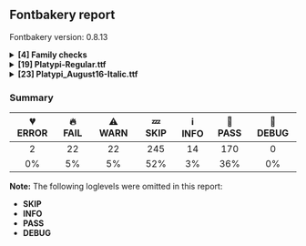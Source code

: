 ## Fontbakery report

Fontbakery version: 0.8.13

<details><summary><b>[4] Family checks</b></summary><div><details><summary>🔥 <b>FAIL:</b> Ensure Italic styles have Roman counterparts. (<a href="https://font-bakery.readthedocs.io/en/stable/fontbakery/profiles/googlefonts.html#com.google.fonts/check/family/italics_have_roman_counterparts">com.google.fonts/check/family/italics_have_roman_counterparts</a>)</summary><div>


* 🔥 **FAIL** Italics missing a Roman counterpart: fonts/ttf/Platypi_August16-Italic.ttf [code: missing-roman]
</div></details><details><summary>🔥 <b>FAIL:</b> Each font in a family must have the same set of vertical metrics values. (<a href="https://font-bakery.readthedocs.io/en/stable/fontbakery/profiles/universal.html#com.google.fonts/check/family/vertical_metrics">com.google.fonts/check/family/vertical_metrics</a>)</summary><div>


* 🔥 **FAIL** sTypoAscender is not the same across the family:
Platypi: 765
Platypi_August16 Italic: 735 [code: sTypoAscender-mismatch]
* 🔥 **FAIL** sTypoDescender is not the same across the family:
Platypi: -235
Platypi_August16 Italic: -265 [code: sTypoDescender-mismatch]
* 🔥 **FAIL** usWinAscent is not the same across the family:
Platypi: 965
Platypi_August16 Italic: 935 [code: usWinAscent-mismatch]
* 🔥 **FAIL** usWinDescent is not the same across the family:
Platypi: 235
Platypi_August16 Italic: 265 [code: usWinDescent-mismatch]
* 🔥 **FAIL** ascent is not the same across the family:
Platypi: 965
Platypi_August16 Italic: 935 [code: ascent-mismatch]
* 🔥 **FAIL** descent is not the same across the family:
Platypi: -235
Platypi_August16 Italic: -265 [code: descent-mismatch]
</div></details><details><summary>🔥 <b>FAIL:</b> Verify that family names in the name table are consistent across all fonts in the family. Checks Typographic Family name (nameID 16) if present,  otherwise uses Font Family name (nameID 1) (<a href="https://font-bakery.readthedocs.io/en/stable/fontbakery/profiles/name.html#com.adobe.fonts/check/family/consistent_family_name">com.adobe.fonts/check/family/consistent_family_name</a>)</summary><div>


* 🔥 **FAIL** 2 different Font Family names were found:

* 'Platypi' was found in:
  - Platypi-Regular.ttf (nameID 1)

* 'Platypi_August16' was found in:
  - Platypi_August16-Italic.ttf (nameID 1) [code: inconsistent-family-name]
</div></details><details><summary>⚠ <b>WARN:</b> Make sure all font files have the same version value. (<a href="https://font-bakery.readthedocs.io/en/stable/fontbakery/profiles/head.html#com.google.fonts/check/family/equal_font_versions">com.google.fonts/check/family/equal_font_versions</a>)</summary><div>


* ⚠ **WARN** Version info differs among font files of the same font project.
These were the version values found:
* fonts/ttf/Platypi-Regular.ttf: 0.0019989013671875
* fonts/ttf/Platypi_August16-Italic.ttf: 1.0
 [code: mismatch]
</div></details><br></div></details><details><summary><b>[19] Platypi-Regular.ttf</b></summary><div><details><summary>💔 <b>ERROR:</b> Familyname must be unique according to namecheck.fontdata.com (<a href="https://font-bakery.readthedocs.io/en/stable/fontbakery/profiles/googlefonts.html#com.google.fonts/check/fontdata_namecheck">com.google.fonts/check/fontdata_namecheck</a>)</summary><div>


* 💔 **ERROR** Failed to access: http://namecheck.fontdata.com.
		This check relies on the external service http://namecheck.fontdata.com via the internet. While the service cannot be reached or does not respond this check is broken.

		You can exclude this check with the command line option:
		-x com.google.fonts/check/fontdata_namecheck

		Or you can wait until the service is available again.
		If the problem persists please report this issue at: https://github.com/googlefonts/fontbakery/issues

		Original error message:
		<class 'requests.exceptions.ConnectionError'> [code: namecheck-service]
</div></details><details><summary>🔥 <b>FAIL:</b> Check Google Fonts glyph coverage. (<a href="https://font-bakery.readthedocs.io/en/stable/fontbakery/profiles/googlefonts.html#com.google.fonts/check/glyph_coverage">com.google.fonts/check/glyph_coverage</a>)</summary><div>


* 🔥 **FAIL** Missing required codepoints:

	- 0x00A0 (NO-BREAK SPACE)


	- 0x003A (COLON)


	- 0x2026 (HORIZONTAL ELLIPSIS)


	- 0x0021 (EXCLAMATION MARK)


	- 0x002A (ASTERISK)


	- 0x0023 (NUMBER SIGN)


	- 0x002F (SOLIDUS)


	- 0x005C (REVERSE SOLIDUS)


	- 0x0028 (LEFT PARENTHESIS)


	- 0x0029 (RIGHT PARENTHESIS)


	- 0x007B (LEFT CURLY BRACKET)


	- 0x007D (RIGHT CURLY BRACKET)


	- 0x005B (LEFT SQUARE BRACKET)


	- 0x005D (RIGHT SQUARE BRACKET)


	- 0x201C (LEFT DOUBLE QUOTATION MARK)


	- 0x201D (RIGHT DOUBLE QUOTATION MARK)


	- 0x2018 (LEFT SINGLE QUOTATION MARK)


	- 0x2019 (RIGHT SINGLE QUOTATION MARK)


	- 0x00AB (LEFT-POINTING DOUBLE ANGLE QUOTATION MARK)


	- 0x00BB (RIGHT-POINTING DOUBLE ANGLE QUOTATION MARK)


	- 0x0022 (QUOTATION MARK)


	- 0x0027 (APOSTROPHE)


	- 0x007C (VERTICAL LINE)


	- 0x002B (PLUS SIGN)


	- 0x00D7 (MULTIPLICATION SIGN)


	- 0x00F7 (DIVISION SIGN)


	- 0x003D (EQUALS SIGN)


	- 0x003E (GREATER-THAN SIGN)


	- 0x003C (LESS-THAN SIGN)


	- 0x0025 (PERCENT SIGN)


	- 0x0308 (COMBINING DIAERESIS)


	- 0x0300 (COMBINING GRAVE ACCENT)


	- 0x0301 (COMBINING ACUTE ACCENT)


	- 0x030B (COMBINING DOUBLE ACUTE ACCENT)


	- 0x0304 (COMBINING MACRON)


	- 0x02D9 (DOT ABOVE)


	- 0x00B0 (DEGREE SIGN)


	- 0x00C1 (LATIN CAPITAL LETTER A WITH ACUTE)


	- 0x0102 (LATIN CAPITAL LETTER A WITH BREVE)


	- 0x00C2 (LATIN CAPITAL LETTER A WITH CIRCUMFLEX)


	- 0x00C4 (LATIN CAPITAL LETTER A WITH DIAERESIS)


	- 0x00C0 (LATIN CAPITAL LETTER A WITH GRAVE)


	- 0x0100 (LATIN CAPITAL LETTER A WITH MACRON)


	- 0x0104 (LATIN CAPITAL LETTER A WITH OGONEK)


	- 0x00C5 (LATIN CAPITAL LETTER A WITH RING ABOVE)


	- 0x00C3 (LATIN CAPITAL LETTER A WITH TILDE)


	- 0x00C6 (LATIN CAPITAL LETTER AE)


	- 0x0106 (LATIN CAPITAL LETTER C WITH ACUTE)


	- 0x010C (LATIN CAPITAL LETTER C WITH CARON)


	- 0x00C7 (LATIN CAPITAL LETTER C WITH CEDILLA)


	- 0x010A (LATIN CAPITAL LETTER C WITH DOT ABOVE)


	- 0x00D0 (LATIN CAPITAL LETTER ETH)


	- 0x010E (LATIN CAPITAL LETTER D WITH CARON)


	- 0x0110 (LATIN CAPITAL LETTER D WITH STROKE)


	- 0x00C9 (LATIN CAPITAL LETTER E WITH ACUTE)


	- 0x011A (LATIN CAPITAL LETTER E WITH CARON)


	- 0x00CA (LATIN CAPITAL LETTER E WITH CIRCUMFLEX)


	- 0x00CB (LATIN CAPITAL LETTER E WITH DIAERESIS)


	- 0x0116 (LATIN CAPITAL LETTER E WITH DOT ABOVE)


	- 0x00C8 (LATIN CAPITAL LETTER E WITH GRAVE)


	- 0x0112 (LATIN CAPITAL LETTER E WITH MACRON)


	- 0x0118 (LATIN CAPITAL LETTER E WITH OGONEK)


	- 0x011E (LATIN CAPITAL LETTER G WITH BREVE)


	- 0x0122 (LATIN CAPITAL LETTER G WITH CEDILLA)


	- 0x0120 (LATIN CAPITAL LETTER G WITH DOT ABOVE)


	- 0x0126 (LATIN CAPITAL LETTER H WITH STROKE)


	- 0x0132 (LATIN CAPITAL LIGATURE IJ)


	- 0x00CD (LATIN CAPITAL LETTER I WITH ACUTE)


	- 0x00CE (LATIN CAPITAL LETTER I WITH CIRCUMFLEX)


	- 0x00CF (LATIN CAPITAL LETTER I WITH DIAERESIS)


	- 0x0130 (LATIN CAPITAL LETTER I WITH DOT ABOVE)


	- 0x00CC (LATIN CAPITAL LETTER I WITH GRAVE)


	- 0x012A (LATIN CAPITAL LETTER I WITH MACRON)


	- 0x012E (LATIN CAPITAL LETTER I WITH OGONEK)


	- 0x0136 (LATIN CAPITAL LETTER K WITH CEDILLA)


	- 0x0139 (LATIN CAPITAL LETTER L WITH ACUTE)


	- 0x013D (LATIN CAPITAL LETTER L WITH CARON)


	- 0x013B (LATIN CAPITAL LETTER L WITH CEDILLA)


	- 0x0141 (LATIN CAPITAL LETTER L WITH STROKE)


	- 0x0143 (LATIN CAPITAL LETTER N WITH ACUTE)


	- 0x0147 (LATIN CAPITAL LETTER N WITH CARON)


	- 0x0145 (LATIN CAPITAL LETTER N WITH CEDILLA)


	- 0x00D1 (LATIN CAPITAL LETTER N WITH TILDE)


	- 0x014A (LATIN CAPITAL LETTER ENG)


	- 0x00D3 (LATIN CAPITAL LETTER O WITH ACUTE)


	- 0x00D4 (LATIN CAPITAL LETTER O WITH CIRCUMFLEX)


	- 0x00D6 (LATIN CAPITAL LETTER O WITH DIAERESIS)


	- 0x00D2 (LATIN CAPITAL LETTER O WITH GRAVE)


	- 0x0150 (LATIN CAPITAL LETTER O WITH DOUBLE ACUTE)


	- 0x014C (LATIN CAPITAL LETTER O WITH MACRON)


	- 0x00D8 (LATIN CAPITAL LETTER O WITH STROKE)


	- 0x00D5 (LATIN CAPITAL LETTER O WITH TILDE)


	- 0x0152 (LATIN CAPITAL LIGATURE OE)


	- 0x00DE (LATIN CAPITAL LETTER THORN)


	- 0x0154 (LATIN CAPITAL LETTER R WITH ACUTE)


	- 0x0158 (LATIN CAPITAL LETTER R WITH CARON)


	- 0x0156 (LATIN CAPITAL LETTER R WITH CEDILLA)


	- 0x015A (LATIN CAPITAL LETTER S WITH ACUTE)


	- 0x0160 (LATIN CAPITAL LETTER S WITH CARON)


	- 0x015E (LATIN CAPITAL LETTER S WITH CEDILLA)


	- 0x0218 (LATIN CAPITAL LETTER S WITH COMMA BELOW)


	- 0x1E9E (LATIN CAPITAL LETTER SHARP S)


	- 0x0164 (LATIN CAPITAL LETTER T WITH CARON)


	- 0x021A (LATIN CAPITAL LETTER T WITH COMMA BELOW)


	- 0x00DA (LATIN CAPITAL LETTER U WITH ACUTE)


	- 0x016C (LATIN CAPITAL LETTER U WITH BREVE)


	- 0x00DB (LATIN CAPITAL LETTER U WITH CIRCUMFLEX)


	- 0x00DC (LATIN CAPITAL LETTER U WITH DIAERESIS)


	- 0x00D9 (LATIN CAPITAL LETTER U WITH GRAVE)


	- 0x0170 (LATIN CAPITAL LETTER U WITH DOUBLE ACUTE)


	- 0x016A (LATIN CAPITAL LETTER U WITH MACRON)


	- 0x0172 (LATIN CAPITAL LETTER U WITH OGONEK)


	- 0x016E (LATIN CAPITAL LETTER U WITH RING ABOVE)


	- 0x1E82 (LATIN CAPITAL LETTER W WITH ACUTE)


	- 0x0174 (LATIN CAPITAL LETTER W WITH CIRCUMFLEX)


	- 0x1E84 (LATIN CAPITAL LETTER W WITH DIAERESIS)


	- 0x1E80 (LATIN CAPITAL LETTER W WITH GRAVE)


	- 0x00DD (LATIN CAPITAL LETTER Y WITH ACUTE)


	- 0x0176 (LATIN CAPITAL LETTER Y WITH CIRCUMFLEX)


	- 0x0178 (LATIN CAPITAL LETTER Y WITH DIAERESIS)


	- 0x1EF2 (LATIN CAPITAL LETTER Y WITH GRAVE)


	- 0x0179 (LATIN CAPITAL LETTER Z WITH ACUTE)


	- 0x017D (LATIN CAPITAL LETTER Z WITH CARON)


	- 0x017B (LATIN CAPITAL LETTER Z WITH DOT ABOVE)


	- 0x00E1 (LATIN SMALL LETTER A WITH ACUTE)


	- 0x0103 (LATIN SMALL LETTER A WITH BREVE)


	- 0x00E2 (LATIN SMALL LETTER A WITH CIRCUMFLEX)


	- 0x00E4 (LATIN SMALL LETTER A WITH DIAERESIS)


	- 0x00E0 (LATIN SMALL LETTER A WITH GRAVE)


	- 0x0101 (LATIN SMALL LETTER A WITH MACRON)


	- 0x0105 (LATIN SMALL LETTER A WITH OGONEK)


	- 0x00E5 (LATIN SMALL LETTER A WITH RING ABOVE)


	- 0x00E3 (LATIN SMALL LETTER A WITH TILDE)


	- 0x00E6 (LATIN SMALL LETTER AE)


	- 0x0107 (LATIN SMALL LETTER C WITH ACUTE)


	- 0x010D (LATIN SMALL LETTER C WITH CARON)


	- 0x00E7 (LATIN SMALL LETTER C WITH CEDILLA)


	- 0x010B (LATIN SMALL LETTER C WITH DOT ABOVE)


	- 0x00F0 (LATIN SMALL LETTER ETH)


	- 0x010F (LATIN SMALL LETTER D WITH CARON)


	- 0x0111 (LATIN SMALL LETTER D WITH STROKE)


	- 0x00E9 (LATIN SMALL LETTER E WITH ACUTE)


	- 0x011B (LATIN SMALL LETTER E WITH CARON)


	- 0x00EA (LATIN SMALL LETTER E WITH CIRCUMFLEX)


	- 0x00EB (LATIN SMALL LETTER E WITH DIAERESIS)


	- 0x0117 (LATIN SMALL LETTER E WITH DOT ABOVE)


	- 0x00E8 (LATIN SMALL LETTER E WITH GRAVE)


	- 0x0113 (LATIN SMALL LETTER E WITH MACRON)


	- 0x0119 (LATIN SMALL LETTER E WITH OGONEK)


	- 0x011F (LATIN SMALL LETTER G WITH BREVE)


	- 0x0123 (LATIN SMALL LETTER G WITH CEDILLA)


	- 0x0121 (LATIN SMALL LETTER G WITH DOT ABOVE)


	- 0x0127 (LATIN SMALL LETTER H WITH STROKE)


	- 0x00ED (LATIN SMALL LETTER I WITH ACUTE)


	- 0x00EE (LATIN SMALL LETTER I WITH CIRCUMFLEX)


	- 0x00EF (LATIN SMALL LETTER I WITH DIAERESIS)


	- 0x00EC (LATIN SMALL LETTER I WITH GRAVE)


	- 0x0133 (LATIN SMALL LIGATURE IJ)


	- 0x012B (LATIN SMALL LETTER I WITH MACRON)


	- 0x012F (LATIN SMALL LETTER I WITH OGONEK)


	- 0x0237 (LATIN SMALL LETTER DOTLESS J)


	- 0x0137 (LATIN SMALL LETTER K WITH CEDILLA)


	- 0x013A (LATIN SMALL LETTER L WITH ACUTE)


	- 0x013E (LATIN SMALL LETTER L WITH CARON)


	- 0x013C (LATIN SMALL LETTER L WITH CEDILLA)


	- 0x0142 (LATIN SMALL LETTER L WITH STROKE)


	- 0x0144 (LATIN SMALL LETTER N WITH ACUTE)


	- 0x0148 (LATIN SMALL LETTER N WITH CARON)


	- 0x0146 (LATIN SMALL LETTER N WITH CEDILLA)


	- 0x00F1 (LATIN SMALL LETTER N WITH TILDE)


	- 0x014B (LATIN SMALL LETTER ENG)


	- 0x00F3 (LATIN SMALL LETTER O WITH ACUTE)


	- 0x00F4 (LATIN SMALL LETTER O WITH CIRCUMFLEX)


	- 0x00F6 (LATIN SMALL LETTER O WITH DIAERESIS)


	- 0x00F2 (LATIN SMALL LETTER O WITH GRAVE)


	- 0x0151 (LATIN SMALL LETTER O WITH DOUBLE ACUTE)


	- 0x014D (LATIN SMALL LETTER O WITH MACRON)


	- 0x00F8 (LATIN SMALL LETTER O WITH STROKE)


	- 0x00F5 (LATIN SMALL LETTER O WITH TILDE)


	- 0x0153 (LATIN SMALL LIGATURE OE)


	- 0x00FE (LATIN SMALL LETTER THORN)


	- 0x0155 (LATIN SMALL LETTER R WITH ACUTE)


	- 0x0159 (LATIN SMALL LETTER R WITH CARON)


	- 0x0157 (LATIN SMALL LETTER R WITH CEDILLA)


	- 0x015B (LATIN SMALL LETTER S WITH ACUTE)


	- 0x0161 (LATIN SMALL LETTER S WITH CARON)


	- 0x015F (LATIN SMALL LETTER S WITH CEDILLA)


	- 0x0219 (LATIN SMALL LETTER S WITH COMMA BELOW)


	- 0x00DF (LATIN SMALL LETTER SHARP S)


	- 0x0165 (LATIN SMALL LETTER T WITH CARON)


	- 0x021B (LATIN SMALL LETTER T WITH COMMA BELOW)


	- 0x00FA (LATIN SMALL LETTER U WITH ACUTE)


	- 0x016D (LATIN SMALL LETTER U WITH BREVE)


	- 0x00FB (LATIN SMALL LETTER U WITH CIRCUMFLEX)


	- 0x00FC (LATIN SMALL LETTER U WITH DIAERESIS)


	- 0x00F9 (LATIN SMALL LETTER U WITH GRAVE)


	- 0x0171 (LATIN SMALL LETTER U WITH DOUBLE ACUTE)


	- 0x016B (LATIN SMALL LETTER U WITH MACRON)


	- 0x0173 (LATIN SMALL LETTER U WITH OGONEK)


	- 0x016F (LATIN SMALL LETTER U WITH RING ABOVE)


	- 0x1E83 (LATIN SMALL LETTER W WITH ACUTE)


	- 0x0175 (LATIN SMALL LETTER W WITH CIRCUMFLEX)


	- 0x1E85 (LATIN SMALL LETTER W WITH DIAERESIS)


	- 0x1E81 (LATIN SMALL LETTER W WITH GRAVE)


	- 0x00FD (LATIN SMALL LETTER Y WITH ACUTE)


	- 0x0177 (LATIN SMALL LETTER Y WITH CIRCUMFLEX)


	- 0x00FF (LATIN SMALL LETTER Y WITH DIAERESIS)


	- 0x1EF3 (LATIN SMALL LETTER Y WITH GRAVE)


	- 0x017A (LATIN SMALL LETTER Z WITH ACUTE)


	- 0x017E (LATIN SMALL LETTER Z WITH CARON)


	- 0x017C (LATIN SMALL LETTER Z WITH DOT ABOVE)


	- 0x00AA (FEMININE ORDINAL INDICATOR)


	- 0x00BA (MASCULINE ORDINAL INDICATOR)


	- 0x003B (SEMICOLON)


	- 0x00A1 (INVERTED EXCLAMATION MARK)


	- 0x003F (QUESTION MARK)


	- 0x00BF (INVERTED QUESTION MARK)


	- 0x00B7 (MIDDLE DOT)


	- 0x2022 (BULLET)


	- 0x2013 (EN DASH)


	- 0x2014 (EM DASH)


	- 0x005F (LOW LINE)


	- 0x201A (SINGLE LOW-9 QUOTATION MARK)


	- 0x201E (DOUBLE LOW-9 QUOTATION MARK)


	- 0x2039 (SINGLE LEFT-POINTING ANGLE QUOTATION MARK)


	- 0x203A (SINGLE RIGHT-POINTING ANGLE QUOTATION MARK)


	- 0x0040 (COMMERCIAL AT)


	- 0x0026 (AMPERSAND)


	- 0x00B6 (PILCROW SIGN)


	- 0x00A7 (SECTION SIGN)


	- 0x00A9 (COPYRIGHT SIGN)


	- 0x00AE (REGISTERED SIGN)


	- 0x2122 (TRADE MARK SIGN)


	- 0x00A2 (CENT SIGN)


	- 0x0024 (DOLLAR SIGN)


	- 0x20AC (EURO SIGN)


	- 0x00A3 (POUND SIGN)


	- 0x00A5 (YEN SIGN)


	- 0x2212 (MINUS SIGN)


	- 0x007E (TILDE)


	- 0x005E (CIRCUMFLEX ACCENT)


	- 0x0302 (COMBINING CIRCUMFLEX ACCENT)


	- 0x030C (COMBINING CARON)


	- 0x0306 (COMBINING BREVE)


	- 0x030A (COMBINING RING ABOVE)


	- 0x0303 (COMBINING TILDE)


	- 0x0312 (COMBINING TURNED COMMA ABOVE)


	- 0x0326 (COMBINING COMMA BELOW)


	- 0x0327 (COMBINING CEDILLA)


	- 0x0328 (COMBINING OGONEK)


	- 0x00A8 (DIAERESIS)


	- 0x0060 (GRAVE ACCENT)


	- 0x00B4 (ACUTE ACCENT)


	- 0x02DD (DOUBLE ACUTE ACCENT)


	- 0x02C6 (MODIFIER LETTER CIRCUMFLEX ACCENT)


	- 0x02C7 (CARON)


	- 0x02D8 (BREVE)


	- 0x02DA (RING ABOVE)


	- 0x02DC (SMALL TILDE)


	- 0x00AF (MACRON)


	- 0x00B8 (CEDILLA)
 

	- 0x02DB (OGONEK)
 [code: missing-codepoints]
</div></details><details><summary>🔥 <b>FAIL:</b> Check copyright namerecords match license file. (<a href="https://font-bakery.readthedocs.io/en/stable/fontbakery/profiles/googlefonts.html#com.google.fonts/check/name/license">com.google.fonts/check/name/license</a>)</summary><div>


* 🔥 **FAIL** Font lacks NameID 13 (LICENSE DESCRIPTION). A proper licensing entry must be set. [code: missing]
</div></details><details><summary>🔥 <b>FAIL:</b> Version format is correct in 'name' table? (<a href="https://font-bakery.readthedocs.io/en/stable/fontbakery/profiles/googlefonts.html#com.google.fonts/check/name/version_format">com.google.fonts/check/name/version_format</a>)</summary><div>


* 🔥 **FAIL** The NameID.VERSION_STRING (nameID=5) value must follow the pattern "Version X.Y" with X.Y greater than or equal to 1.000. Current version string is: "Version 0.002; ttfautohint (v1.8.4.7-5d5b);gftools[0.9.33]" [code: bad-version-strings]
</div></details><details><summary>🔥 <b>FAIL:</b> Check font follows the Google Fonts vertical metric schema (<a href="https://font-bakery.readthedocs.io/en/stable/fontbakery/profiles/googlefonts.html#com.google.fonts/check/vertical_metrics">com.google.fonts/check/vertical_metrics</a>)</summary><div>


* 🔥 **FAIL** OS/2.sTypoLineGap is "200" it should be 0 [code: bad-OS/2.sTypoLineGap]
</div></details><details><summary>🔥 <b>FAIL:</b> OS/2.fsSelection bit 7 (USE_TYPO_METRICS) is set in all fonts. (<a href="https://font-bakery.readthedocs.io/en/stable/fontbakery/profiles/googlefonts.html#com.google.fonts/check/os2/use_typo_metrics">com.google.fonts/check/os2/use_typo_metrics</a>)</summary><div>


* 🔥 **FAIL** OS/2.fsSelection bit 7 (USE_TYPO_METRICS) wasNOT set in the following fonts: ['fonts/ttf/Platypi-Regular.ttf', 'fonts/ttf/Platypi_August16-Italic.ttf']. [code: missing-os2-fsselection-bit7]
</div></details><details><summary>🔥 <b>FAIL:</b> Checking OS/2 usWinAscent & usWinDescent. (<a href="https://font-bakery.readthedocs.io/en/stable/fontbakery/profiles/universal.html#com.google.fonts/check/family/win_ascent_and_descent">com.google.fonts/check/family/win_ascent_and_descent</a>)</summary><div>


* 🔥 **FAIL** OS/2.usWinDescent value should be equal or greater than 280, but got 235 instead. [code: descent]
</div></details><details><summary>🔥 <b>FAIL:</b> Checking OS/2 Metrics match hhea Metrics. (<a href="https://font-bakery.readthedocs.io/en/stable/fontbakery/profiles/universal.html#com.google.fonts/check/os2_metrics_match_hhea">com.google.fonts/check/os2_metrics_match_hhea</a>)</summary><div>


* 🔥 **FAIL** OS/2 sTypoAscender (765) and hhea ascent (965) must be equal. [code: ascender]
</div></details><details><summary>🔥 <b>FAIL:</b> Font contains glyphs for whitespace characters? (<a href="https://font-bakery.readthedocs.io/en/stable/fontbakery/profiles/universal.html#com.google.fonts/check/whitespace_glyphs">com.google.fonts/check/whitespace_glyphs</a>)</summary><div>


* 🔥 **FAIL** Whitespace glyph missing for codepoint 0x00A0. [code: missing-whitespace-glyph-0x00A0]
</div></details><details><summary>⚠ <b>WARN:</b> Checking OS/2 achVendID. (<a href="https://font-bakery.readthedocs.io/en/stable/fontbakery/profiles/googlefonts.html#com.google.fonts/check/vendor_id">com.google.fonts/check/vendor_id</a>)</summary><div>


* ⚠ **WARN** OS/2 VendorID value 'BOLT' is not yet recognized. If you registered it recently, then it's safe to ignore this warning message. Otherwise, you should set it to your own unique 4 character code, and register it with Microsoft at https://www.microsoft.com/typography/links/vendorlist.aspx
 [code: unknown]
</div></details><details><summary>⚠ <b>WARN:</b> Ensure fonts have ScriptLangTags declared on the 'meta' table. (<a href="https://font-bakery.readthedocs.io/en/stable/fontbakery/profiles/googlefonts.html#com.google.fonts/check/meta/script_lang_tags">com.google.fonts/check/meta/script_lang_tags</a>)</summary><div>


* ⚠ **WARN** This font file does not have a 'meta' table. [code: lacks-meta-table]
</div></details><details><summary>⚠ <b>WARN:</b> Check if each glyph has the recommended amount of contours. (<a href="https://font-bakery.readthedocs.io/en/stable/fontbakery/profiles/universal.html#com.google.fonts/check/contour_count">com.google.fonts/check/contour_count</a>)</summary><div>


* ⚠ **WARN** This check inspects the glyph outlines and detects the total number of contours in each of them. The expected values are infered from the typical ammounts of contours observed in a large collection of reference font families. The divergences listed below may simply indicate a significantly different design on some of your glyphs. On the other hand, some of these may flag actual bugs in the font such as glyphs mapped to an incorrect codepoint. Please consider reviewing the design and codepoint assignment of these to make sure they are correct.

The following glyphs do not have the recommended number of contours:

	- Glyph name: comma	Contours detected: 0	Expected: 1

	- Glyph name: hyphen	Contours detected: 0	Expected: 1

	- Glyph name: period	Contours detected: 0	Expected: 1

	- Glyph name: zero	Contours detected: 0	Expected: 2 or 3

	- Glyph name: one	Contours detected: 0	Expected: 1

	- Glyph name: two	Contours detected: 0	Expected: 1

	- Glyph name: three	Contours detected: 0	Expected: 1

	- Glyph name: four	Contours detected: 0	Expected: 1 or 2

	- Glyph name: five	Contours detected: 0	Expected: 1

	- Glyph name: six	Contours detected: 0	Expected: 1 or 2

	- Glyph name: seven	Contours detected: 0	Expected: 1

	- Glyph name: eight	Contours detected: 0	Expected: 3

	- Glyph name: nine	Contours detected: 0	Expected: 1 or 2

	- Glyph name: B	Contours detected: 0	Expected: 2 or 3

	- Glyph name: G	Contours detected: 0	Expected: 1

	- Glyph name: J	Contours detected: 0	Expected: 1

	- Glyph name: K	Contours detected: 0	Expected: 1 or 2

	- Glyph name: M	Contours detected: 0	Expected: 1

	- Glyph name: N	Contours detected: 0	Expected: 1

	- Glyph name: P	Contours detected: 0	Expected: 1 or 2

	- Glyph name: Q	Contours detected: 0	Expected: 2

	- Glyph name: R	Contours detected: 0	Expected: 1 or 2

	- Glyph name: S	Contours detected: 0	Expected: 1

	- Glyph name: U	Contours detected: 0	Expected: 1

	- Glyph name: W	Contours detected: 0	Expected: 1 or 2

	- Glyph name: X	Contours detected: 0	Expected: 1

	- Glyph name: Y	Contours detected: 0	Expected: 1

	- Glyph name: Z	Contours detected: 0	Expected: 1

	- Glyph name: b	Contours detected: 0	Expected: 2

	- Glyph name: f	Contours detected: 0	Expected: 1

	- Glyph name: j	Contours detected: 0	Expected: 2

	- Glyph name: k	Contours detected: 0	Expected: 1 or 2

	- Glyph name: q	Contours detected: 0	Expected: 2

	- Glyph name: r	Contours detected: 0	Expected: 1

	- Glyph name: s	Contours detected: 0	Expected: 1

	- Glyph name: t	Contours detected: 0	Expected: 1

	- Glyph name: w	Contours detected: 0	Expected: 1

	- Glyph name: x	Contours detected: 0	Expected: 1

	- Glyph name: y	Contours detected: 0	Expected: 1

	- Glyph name: z	Contours detected: 0	Expected: 1

	- Glyph name: B	Contours detected: 0	Expected: 2 or 3

	- Glyph name: G	Contours detected: 0	Expected: 1

	- Glyph name: J	Contours detected: 0	Expected: 1

	- Glyph name: K	Contours detected: 0	Expected: 1 or 2

	- Glyph name: M	Contours detected: 0	Expected: 1

	- Glyph name: N	Contours detected: 0	Expected: 1

	- Glyph name: P	Contours detected: 0	Expected: 1 or 2

	- Glyph name: Q	Contours detected: 0	Expected: 2

	- Glyph name: R	Contours detected: 0	Expected: 1 or 2

	- Glyph name: S	Contours detected: 0	Expected: 1

	- Glyph name: U	Contours detected: 0	Expected: 1

	- Glyph name: W	Contours detected: 0	Expected: 1 or 2

	- Glyph name: X	Contours detected: 0	Expected: 1

	- Glyph name: Y	Contours detected: 0	Expected: 1

	- Glyph name: Z	Contours detected: 0	Expected: 1

	- Glyph name: b	Contours detected: 0	Expected: 2

	- Glyph name: comma	Contours detected: 0	Expected: 1

	- Glyph name: eight	Contours detected: 0	Expected: 3

	- Glyph name: f	Contours detected: 0	Expected: 1

	- Glyph name: five	Contours detected: 0	Expected: 1

	- Glyph name: four	Contours detected: 0	Expected: 1 or 2

	- Glyph name: hyphen	Contours detected: 0	Expected: 1

	- Glyph name: j	Contours detected: 0	Expected: 2

	- Glyph name: k	Contours detected: 0	Expected: 1 or 2

	- Glyph name: nine	Contours detected: 0	Expected: 1 or 2

	- Glyph name: one	Contours detected: 0	Expected: 1

	- Glyph name: period	Contours detected: 0	Expected: 1

	- Glyph name: q	Contours detected: 0	Expected: 2

	- Glyph name: r	Contours detected: 0	Expected: 1

	- Glyph name: s	Contours detected: 0	Expected: 1

	- Glyph name: seven	Contours detected: 0	Expected: 1

	- Glyph name: six	Contours detected: 0	Expected: 1 or 2

	- Glyph name: t	Contours detected: 0	Expected: 1

	- Glyph name: three	Contours detected: 0	Expected: 1

	- Glyph name: two	Contours detected: 0	Expected: 1

	- Glyph name: w	Contours detected: 0	Expected: 1

	- Glyph name: x	Contours detected: 0	Expected: 1

	- Glyph name: y	Contours detected: 0	Expected: 1

	- Glyph name: z	Contours detected: 0	Expected: 1 

	- Glyph name: zero	Contours detected: 0	Expected: 2 or 3
 [code: contour-count]
</div></details><details><summary>⚠ <b>WARN:</b> Ensure dotted circle glyph is present and can attach marks. (<a href="https://font-bakery.readthedocs.io/en/stable/fontbakery/profiles/universal.html#com.google.fonts/check/dotted_circle">com.google.fonts/check/dotted_circle</a>)</summary><div>


* ⚠ **WARN** No dotted circle glyph present [code: missing-dotted-circle]
</div></details><details><summary>⚠ <b>WARN:</b> Ensure soft_dotted characters lose their dot when combined with marks that replace the dot. (<a href="https://font-bakery.readthedocs.io/en/stable/fontbakery/profiles/universal.html#com.google.fonts/check/soft_dotted">com.google.fonts/check/soft_dotted</a>)</summary><div>


* ⚠ **WARN** The dot of soft dotted characters should disappear in other cases, for example: i̇ j̇ [code: soft-dotted]
</div></details><details><summary>⚠ <b>WARN:</b> Checking Vertical Metric Linegaps. (<a href="https://font-bakery.readthedocs.io/en/stable/fontbakery/profiles/universal.html#com.google.fonts/check/linegaps">com.google.fonts/check/linegaps</a>)</summary><div>


* ⚠ **WARN** OS/2 sTypoLineGap is not equal to 0. [code: OS/2]
</div></details><details><summary>⚠ <b>WARN:</b> Does GPOS table have kerning information? This check skips monospaced fonts as defined by post.isFixedPitch value (<a href="https://font-bakery.readthedocs.io/en/stable/fontbakery/profiles/gpos.html#com.google.fonts/check/gpos_kerning_info">com.google.fonts/check/gpos_kerning_info</a>)</summary><div>


* ⚠ **WARN** GPOS table lacks kerning information. [code: lacks-kern-info]
</div></details><details><summary>⚠ <b>WARN:</b> Are there any misaligned on-curve points? (<a href="https://font-bakery.readthedocs.io/en/stable/fontbakery/profiles/<Section: Outline Correctness Checks>.html#com.google.fonts/check/outline_alignment_miss">com.google.fonts/check/outline_alignment_miss</a>)</summary><div>


* ⚠ **WARN** The following glyphs have on-curve points which have potentially incorrect y coordinates:

	* C (U+0043): X=533.0,Y=688.5 (should be at cap-height 690?)

	* d (U+0064): X=335.0,Y=688.0 (should be at cap-height 690?)

	* h (U+0068): X=31.0,Y=688.0 (should be at cap-height 690?) 

	* l (U+006C): X=31.0,Y=688.0 (should be at cap-height 690?) [code: found-misalignments]
</div></details><details><summary>⚠ <b>WARN:</b> Are any segments inordinately short? (<a href="https://font-bakery.readthedocs.io/en/stable/fontbakery/profiles/<Section: Outline Correctness Checks>.html#com.google.fonts/check/outline_short_segments">com.google.fonts/check/outline_short_segments</a>)</summary><div>


* ⚠ **WARN** The following glyphs have segments which seem very short:

	* A (U+0041) contains a short segment L<<2.0,0.0>--<2.0,16.0>>

	* A (U+0041) contains a short segment L<<217.0,674.0>--<217.0,690.0>>

	* A (U+0041) contains a short segment L<<711.0,16.0>--<711.0,0.0>>

	* A (U+0041) contains a short segment L<<443.0,0.0>--<443.0,16.0>>

	* A (U+0041) contains a short segment L<<244.0,16.0>--<244.0,0.0>>

	* C (U+0043) contains a short segment L<<581.0,512.0>--<565.0,512.0>>

	* E (U+0045) contains a short segment L<<42.0,0.0>--<42.0,16.0>>

	* E (U+0045) contains a short segment L<<42.0,674.0>--<42.0,690.0>>

	* E (U+0045) contains a short segment L<<553.0,696.0>--<564.0,696.0>>

	* E (U+0045) contains a short segment L<<571.0,533.0>--<555.0,533.0>>

	* E (U+0045) contains a short segment L<<468.0,461.0>--<484.0,461.0>>

	* E (U+0045) contains a short segment L<<474.0,247.0>--<458.0,247.0>>

	* E (U+0045) contains a short segment L<<571.0,182.0>--<587.0,182.0>>

	* F (U+0046) contains a short segment L<<42.0,0.0>--<42.0,16.0>>

	* F (U+0046) contains a short segment L<<42.0,674.0>--<42.0,690.0>>

	* F (U+0046) contains a short segment L<<543.0,696.0>--<554.0,696.0>>

	* F (U+0046) contains a short segment L<<561.0,533.0>--<545.0,533.0>>

	* F (U+0046) contains a short segment L<<458.0,441.0>--<474.0,441.0>>

	* F (U+0046) contains a short segment L<<464.0,227.0>--<448.0,227.0>>

	* F (U+0046) contains a short segment L<<315.0,16.0>--<315.0,0.0>>

	* H (U+0048) contains a short segment L<<42.0,0.0>--<42.0,16.0>>

	* H (U+0048) contains a short segment L<<42.0,674.0>--<42.0,690.0>>

	* H (U+0048) contains a short segment L<<289.0,690.0>--<289.0,674.0>>

	* H (U+0048) contains a short segment L<<500.0,674.0>--<500.0,690.0>>

	* H (U+0048) contains a short segment L<<748.0,690.0>--<748.0,674.0>>

	* H (U+0048) contains a short segment L<<748.0,16.0>--<748.0,0.0>>

	* H (U+0048) contains a short segment L<<500.0,0.0>--<500.0,16.0>>

	* H (U+0048) contains a short segment L<<289.0,16.0>--<289.0,0.0>>

	* L (U+004C) contains a short segment L<<42.0,0.0>--<42.0,16.0>>

	* L (U+004C) contains a short segment L<<42.0,674.0>--<42.0,690.0>>

	* L (U+004C) contains a short segment L<<290.0,690.0>--<290.0,674.0>>

	* L (U+004C) contains a short segment L<<540.0,194.0>--<556.0,194.0>>

	* T (U+0054) contains a short segment L<<230.0,0.0>--<230.0,16.0>>

	* T (U+0054) contains a short segment L<<71.0,523.0>--<55.0,523.0>>

	* T (U+0054) contains a short segment L<<42.0,696.0>--<53.0,696.0>>

	* T (U+0054) contains a short segment L<<655.0,696.0>--<666.0,696.0>>

	* T (U+0054) contains a short segment L<<653.0,523.0>--<637.0,523.0>>

	* T (U+0054) contains a short segment L<<477.0,16.0>--<477.0,0.0>>

	* V (U+0056) contains a short segment L<<682.0,690.0>--<682.0,674.0>>

	* V (U+0056) contains a short segment L<<2.0,674.0>--<2.0,690.0>>

	* V (U+0056) contains a short segment L<<270.0,690.0>--<270.0,674.0>>

	* V (U+0056) contains a short segment L<<440.0,674.0>--<440.0,690.0>>

	* a (U+0061) contains a short segment L<<375.0,79.0>--<366.0,79.0>>

	* d (U+0064) contains a short segment L<<410.0,467.0>--<410.0,467.0>>

	* d (U+0064) contains a short segment L<<410.0,467.0>--<415.0,467.0>>

	* d (U+0064) contains a short segment L<<335.0,688.0>--<335.0,703.0>>

	* d (U+0064) contains a short segment L<<562.0,68.0>--<562.0,53.0>>

	* d (U+0064) contains a short segment L<<419.0,79.0>--<410.0,79.0>>

	* g (U+0067) contains a short segment L<<423.0,601.0>--<430.0,601.0>>

	* g (U+0067) contains a short segment L<<514.0,527.0>--<514.0,515.0>>

	* g (U+0067) contains a short segment L<<390.0,463.0>--<390.0,460.0>>

	* h (U+0068) contains a short segment L<<30.0,0.0>--<30.0,14.0>>

	* h (U+0068) contains a short segment L<<31.0,688.0>--<31.0,703.0>>

	* h (U+0068) contains a short segment L<<183.0,401.0>--<192.0,401.0>>

	* h (U+0068) contains a short segment L<<616.0,14.0>--<616.0,0.0>>

	* h (U+0068) contains a short segment L<<379.0,0.0>--<379.0,14.0>>

	* h (U+0068) contains a short segment L<<268.0,14.0>--<268.0,0.0>>

	* m (U+006D) contains a short segment L<<30.0,0.0>--<30.0,14.0>>

	* m (U+006D) contains a short segment L<<31.0,407.0>--<31.0,422.0>>

	* m (U+006D) contains a short segment L<<167.0,484.0>--<189.0,484.0>>

	* m (U+006D) contains a short segment L<<183.0,401.0>--<192.0,401.0>>

	* m (U+006D) contains a short segment L<<925.0,14.0>--<925.0,0.0>>

	* m (U+006D) contains a short segment L<<688.0,0.0>--<688.0,14.0>>

	* m (U+006D) contains a short segment L<<596.0,14.0>--<596.0,0.0>>

	* m (U+006D) contains a short segment L<<359.0,0.0>--<359.0,14.0>>

	* m (U+006D) contains a short segment L<<268.0,14.0>--<268.0,0.0>>

	* n (U+006E) contains a short segment L<<30.0,0.0>--<30.0,14.0>>

	* n (U+006E) contains a short segment L<<31.0,407.0>--<31.0,422.0>>

	* n (U+006E) contains a short segment L<<183.0,401.0>--<192.0,401.0>>

	* n (U+006E) contains a short segment L<<616.0,14.0>--<616.0,0.0>>

	* n (U+006E) contains a short segment L<<379.0,0.0>--<379.0,14.0>>

	* n (U+006E) contains a short segment L<<268.0,14.0>--<268.0,0.0>>

	* p (U+0070) contains a short segment L<<30.0,-235.0>--<30.0,-221.0>>

	* p (U+0070) contains a short segment L<<31.0,407.0>--<31.0,422.0>>

	* p (U+0070) contains a short segment L<<183.0,401.0>--<192.0,401.0>>

	* p (U+0070) contains a short segment L<<192.0,13.0>--<192.0,13.0>>

	* p (U+0070) contains a short segment L<<192.0,13.0>--<188.0,13.0>>

	* p (U+0070) contains a short segment L<<288.0,-221.0>--<288.0,-235.0>>

	* u (U+0075) contains a short segment L<<443.0,79.0>--<434.0,79.0>>

	* u (U+0075) contains a short segment L<<30.0,413.0>--<30.0,428.0>>

	* u (U+0075) contains a short segment L<<359.0,413.0>--<359.0,428.0>>

	* u (U+0075) contains a short segment L<<586.0,68.0>--<586.0,53.0>>

	* v (U+0076) contains a short segment L<<2.0,466.0>--<2.0,480.0>>

	* v (U+0076) contains a short segment L<<225.0,480.0>--<225.0,466.0>>

	* v (U+0076) contains a short segment L<<331.0,466.0>--<331.0,480.0>> 

	* v (U+0076) contains a short segment L<<520.0,480.0>--<520.0,466.0>> [code: found-short-segments]
</div></details><details><summary>⚠ <b>WARN:</b> Do any segments have colinear vectors? (<a href="https://font-bakery.readthedocs.io/en/stable/fontbakery/profiles/<Section: Outline Correctness Checks>.html#com.google.fonts/check/outline_colinear_vectors">com.google.fonts/check/outline_colinear_vectors</a>)</summary><div>


* ⚠ **WARN** The following glyphs have colinear vectors:

	* E (U+0045): L<<42.0,690.0>--<465.0,690.0>> -> L<<465.0,690.0>--<553.0,696.0>>

	* E (U+0045): L<<465.0,690.0>--<553.0,696.0>> -> L<<553.0,696.0>--<564.0,696.0>>

	* F (U+0046): L<<42.0,690.0>--<455.0,690.0>> -> L<<455.0,690.0>--<543.0,696.0>>

	* F (U+0046): L<<455.0,690.0>--<543.0,696.0>> -> L<<543.0,696.0>--<554.0,696.0>>

	* T (U+0054): L<<141.0,690.0>--<567.0,690.0>> -> L<<567.0,690.0>--<655.0,696.0>>

	* T (U+0054): L<<42.0,696.0>--<53.0,696.0>> -> L<<53.0,696.0>--<141.0,690.0>>

	* T (U+0054): L<<53.0,696.0>--<141.0,690.0>> -> L<<141.0,690.0>--<567.0,690.0>>

	* T (U+0054): L<<567.0,690.0>--<655.0,696.0>> -> L<<655.0,696.0>--<666.0,696.0>>

	* d (U+0064): L<<410.0,467.0>--<410.0,467.0>> -> L<<410.0,467.0>--<415.0,467.0>>

	* d (U+0064): L<<415.0,467.0>--<410.0,617.0>> -> L<<410.0,617.0>--<410.0,636.0>>

	* h (U+0068): L<<192.0,765.0>--<192.0,578.0>> -> L<<192.0,578.0>--<183.0,401.0>> 

	* p (U+0070): L<<188.0,13.0>--<192.0,-137.0>> -> L<<192.0,-137.0>--<192.0,-166.0>> [code: found-colinear-vectors]
</div></details><br></div></details><details><summary><b>[23] Platypi_August16-Italic.ttf</b></summary><div><details><summary>💔 <b>ERROR:</b> Familyname must be unique according to namecheck.fontdata.com (<a href="https://font-bakery.readthedocs.io/en/stable/fontbakery/profiles/googlefonts.html#com.google.fonts/check/fontdata_namecheck">com.google.fonts/check/fontdata_namecheck</a>)</summary><div>


* 💔 **ERROR** Failed to access: http://namecheck.fontdata.com.
		This check relies on the external service http://namecheck.fontdata.com via the internet. While the service cannot be reached or does not respond this check is broken.

		You can exclude this check with the command line option:
		-x com.google.fonts/check/fontdata_namecheck

		Or you can wait until the service is available again.
		If the problem persists please report this issue at: https://github.com/googlefonts/fontbakery/issues

		Original error message:
		<class 'requests.exceptions.ConnectionError'> [code: namecheck-service]
</div></details><details><summary>🔥 <b>FAIL:</b> Checking OS/2 fsType does not impose restrictions. (<a href="https://font-bakery.readthedocs.io/en/stable/fontbakery/profiles/googlefonts.html#com.google.fonts/check/fstype">com.google.fonts/check/fstype</a>)</summary><div>


* 🔥 **FAIL** In this font fsType is set to 8 meaning that:
The font may be embedded but must only be installed temporarily on other systems.

No such DRM restrictions can be enabled on the Google Fonts collection, so the fsType field must be set to zero (Installable Embedding) instead. [code: drm]
</div></details><details><summary>🔥 <b>FAIL:</b> Check Google Fonts glyph coverage. (<a href="https://font-bakery.readthedocs.io/en/stable/fontbakery/profiles/googlefonts.html#com.google.fonts/check/glyph_coverage">com.google.fonts/check/glyph_coverage</a>)</summary><div>


* 🔥 **FAIL** Missing required codepoints:

	- 0x00A0 (NO-BREAK SPACE)


	- 0x00B0 (DEGREE SIGN)


	- 0x0122 (LATIN CAPITAL LETTER G WITH CEDILLA)


	- 0x0132 (LATIN CAPITAL LIGATURE IJ)


	- 0x0130 (LATIN CAPITAL LETTER I WITH DOT ABOVE)


	- 0x0136 (LATIN CAPITAL LETTER K WITH CEDILLA)


	- 0x0139 (LATIN CAPITAL LETTER L WITH ACUTE)


	- 0x013B (LATIN CAPITAL LETTER L WITH CEDILLA)


	- 0x0145 (LATIN CAPITAL LETTER N WITH CEDILLA)


	- 0x0156 (LATIN CAPITAL LETTER R WITH CEDILLA)


	- 0x0218 (LATIN CAPITAL LETTER S WITH COMMA BELOW)


	- 0x021A (LATIN CAPITAL LETTER T WITH COMMA BELOW)


	- 0x0123 (LATIN SMALL LETTER G WITH CEDILLA)


	- 0x0133 (LATIN SMALL LIGATURE IJ)


	- 0x0137 (LATIN SMALL LETTER K WITH CEDILLA)


	- 0x013A (LATIN SMALL LETTER L WITH ACUTE)


	- 0x013C (LATIN SMALL LETTER L WITH CEDILLA)


	- 0x0146 (LATIN SMALL LETTER N WITH CEDILLA)


	- 0x0157 (LATIN SMALL LETTER R WITH CEDILLA)


	- 0x0219 (LATIN SMALL LETTER S WITH COMMA BELOW)


	- 0x021B (LATIN SMALL LETTER T WITH COMMA BELOW)


	- 0x017C (LATIN SMALL LETTER Z WITH DOT ABOVE)


	- 0x00AA (FEMININE ORDINAL INDICATOR)


	- 0x00BA (MASCULINE ORDINAL INDICATOR)


	- 0x00A7 (SECTION SIGN)


	- 0x00A9 (COPYRIGHT SIGN)


	- 0x00AE (REGISTERED SIGN)


	- 0x00A3 (POUND SIGN)


	- 0x00A5 (YEN SIGN)


	- 0x007E (TILDE)


	- 0x005E (CIRCUMFLEX ACCENT)


	- 0x0312 (COMBINING TURNED COMMA ABOVE)
 

	- 0x0326 (COMBINING COMMA BELOW)
 [code: missing-codepoints]
</div></details><details><summary>🔥 <b>FAIL:</b> Check copyright namerecords match license file. (<a href="https://font-bakery.readthedocs.io/en/stable/fontbakery/profiles/googlefonts.html#com.google.fonts/check/name/license">com.google.fonts/check/name/license</a>)</summary><div>


* 🔥 **FAIL** Font lacks NameID 13 (LICENSE DESCRIPTION). A proper licensing entry must be set. [code: missing]
</div></details><details><summary>🔥 <b>FAIL:</b> Check family name for GF Guide compliance. (<a href="https://font-bakery.readthedocs.io/en/stable/fontbakery/profiles/googlefonts.html#com.google.fonts/check/name/family_name_compliance">com.google.fonts/check/name/family_name_compliance</a>)</summary><div>


* 🔥 **FAIL** "Platypi_August16" contains the following characters which are not allowed: "_". [code: forbidden-characters]
</div></details><details><summary>🔥 <b>FAIL:</b> Check font follows the Google Fonts vertical metric schema (<a href="https://font-bakery.readthedocs.io/en/stable/fontbakery/profiles/googlefonts.html#com.google.fonts/check/vertical_metrics">com.google.fonts/check/vertical_metrics</a>)</summary><div>


* 🔥 **FAIL** OS/2.sTypoLineGap is "200" it should be 0 [code: bad-OS/2.sTypoLineGap]
</div></details><details><summary>🔥 <b>FAIL:</b> OS/2.fsSelection bit 7 (USE_TYPO_METRICS) is set in all fonts. (<a href="https://font-bakery.readthedocs.io/en/stable/fontbakery/profiles/googlefonts.html#com.google.fonts/check/os2/use_typo_metrics">com.google.fonts/check/os2/use_typo_metrics</a>)</summary><div>


* 🔥 **FAIL** OS/2.fsSelection bit 7 (USE_TYPO_METRICS) wasNOT set in the following fonts: ['fonts/ttf/Platypi-Regular.ttf', 'fonts/ttf/Platypi_August16-Italic.ttf']. [code: missing-os2-fsselection-bit7]
</div></details><details><summary>🔥 <b>FAIL:</b> Checking OS/2 usWinAscent & usWinDescent. (<a href="https://font-bakery.readthedocs.io/en/stable/fontbakery/profiles/universal.html#com.google.fonts/check/family/win_ascent_and_descent">com.google.fonts/check/family/win_ascent_and_descent</a>)</summary><div>


* 🔥 **FAIL** OS/2.usWinDescent value should be equal or greater than 280, but got 265 instead. [code: descent]
</div></details><details><summary>🔥 <b>FAIL:</b> Checking OS/2 Metrics match hhea Metrics. (<a href="https://font-bakery.readthedocs.io/en/stable/fontbakery/profiles/universal.html#com.google.fonts/check/os2_metrics_match_hhea">com.google.fonts/check/os2_metrics_match_hhea</a>)</summary><div>


* 🔥 **FAIL** OS/2 sTypoAscender (735) and hhea ascent (935) must be equal. [code: ascender]
</div></details><details><summary>🔥 <b>FAIL:</b> Font contains glyphs for whitespace characters? (<a href="https://font-bakery.readthedocs.io/en/stable/fontbakery/profiles/universal.html#com.google.fonts/check/whitespace_glyphs">com.google.fonts/check/whitespace_glyphs</a>)</summary><div>


* 🔥 **FAIL** Whitespace glyph missing for codepoint 0x00A0. [code: missing-whitespace-glyph-0x00A0]
</div></details><details><summary>🔥 <b>FAIL:</b> Ensure soft_dotted characters lose their dot when combined with marks that replace the dot. (<a href="https://font-bakery.readthedocs.io/en/stable/fontbakery/profiles/universal.html#com.google.fonts/check/soft_dotted">com.google.fonts/check/soft_dotted</a>)</summary><div>


* 🔥 **FAIL** The dot of soft dotted characters used in orthographies must disappear in the following strings: į̀ į́ į̂ į̃ į̄ į̌

The dot of soft dotted characters should disappear in other cases, for example: ị̃ ị̆ ị̇ ị̊ ị̋ ị̌ ĩ̱ ĭ̱ i̱̇ i̱̊ i̱̋ ǐ̱ ĩ̵ ĭ̵ i̵̇ i̵̊ i̵̋ ǐ̵ ĩ̶ ĭ̶ [code: soft-dotted]
</div></details><details><summary>🔥 <b>FAIL:</b> Check glyphs do not have duplicate components which have the same x,y coordinates. (<a href="https://font-bakery.readthedocs.io/en/stable/fontbakery/profiles/glyf.html#com.google.fonts/check/glyf_non_transformed_duplicate_components">com.google.fonts/check/glyf_non_transformed_duplicate_components</a>)</summary><div>


* 🔥 **FAIL** The following glyphs have duplicate components which have the same x,y coordinates:
	* {'glyph': 'quotedblbase', 'component': 'comma', 'x': 0, 'y': 0} [code: found-duplicates]
</div></details><details><summary>⚠ <b>WARN:</b> Checking OS/2 achVendID. (<a href="https://font-bakery.readthedocs.io/en/stable/fontbakery/profiles/googlefonts.html#com.google.fonts/check/vendor_id">com.google.fonts/check/vendor_id</a>)</summary><div>


* ⚠ **WARN** OS/2 VendorID value 'NONE' is not yet recognized. If you registered it recently, then it's safe to ignore this warning message. Otherwise, you should set it to your own unique 4 character code, and register it with Microsoft at https://www.microsoft.com/typography/links/vendorlist.aspx
 [code: unknown]
</div></details><details><summary>⚠ <b>WARN:</b> Are there caret positions declared for every ligature? (<a href="https://font-bakery.readthedocs.io/en/stable/fontbakery/profiles/googlefonts.html#com.google.fonts/check/ligature_carets">com.google.fonts/check/ligature_carets</a>)</summary><div>


* ⚠ **WARN** This font lacks caret positioning values for these ligature glyphs:
	- f_f
	- f_f_i
	- f_f_l

   [code: incomplete-caret-pos-data]
</div></details><details><summary>⚠ <b>WARN:</b> Ensure fonts have ScriptLangTags declared on the 'meta' table. (<a href="https://font-bakery.readthedocs.io/en/stable/fontbakery/profiles/googlefonts.html#com.google.fonts/check/meta/script_lang_tags">com.google.fonts/check/meta/script_lang_tags</a>)</summary><div>


* ⚠ **WARN** This font file does not have a 'meta' table. [code: lacks-meta-table]
</div></details><details><summary>⚠ <b>WARN:</b> Check if each glyph has the recommended amount of contours. (<a href="https://font-bakery.readthedocs.io/en/stable/fontbakery/profiles/universal.html#com.google.fonts/check/contour_count">com.google.fonts/check/contour_count</a>)</summary><div>


* ⚠ **WARN** This check inspects the glyph outlines and detects the total number of contours in each of them. The expected values are infered from the typical ammounts of contours observed in a large collection of reference font families. The divergences listed below may simply indicate a significantly different design on some of your glyphs. On the other hand, some of these may flag actual bugs in the font such as glyphs mapped to an incorrect codepoint. Please consider reviewing the design and codepoint assignment of these to make sure they are correct.

The following glyphs do not have the recommended number of contours:

	- Glyph name: Q	Contours detected: 3	Expected: 2

	- Glyph name: f	Contours detected: 2	Expected: 1

	- Glyph name: Eth	Contours detected: 3	Expected: 2

	- Glyph name: aogonek	Contours detected: 3	Expected: 2

	- Glyph name: Dcroat	Contours detected: 3	Expected: 2

	- Glyph name: dcroat	Contours detected: 3	Expected: 2

	- Glyph name: eogonek	Contours detected: 3	Expected: 2

	- Glyph name: hbar	Contours detected: 2	Expected: 1

	- Glyph name: Lslash	Contours detected: 2	Expected: 1

	- Glyph name: lslash	Contours detected: 2	Expected: 1

	- Glyph name: Uogonek	Contours detected: 2	Expected: 1

	- Glyph name: uogonek	Contours detected: 2	Expected: 1

	- Glyph name: uni01EA	Contours detected: 3	Expected: 2

	- Glyph name: uni01EB	Contours detected: 3	Expected: 2

	- Glyph name: Dcroat	Contours detected: 3	Expected: 2

	- Glyph name: Eth	Contours detected: 3	Expected: 2

	- Glyph name: Lslash	Contours detected: 2	Expected: 1

	- Glyph name: Q	Contours detected: 3	Expected: 2

	- Glyph name: Uogonek	Contours detected: 2	Expected: 1

	- Glyph name: aogonek	Contours detected: 3	Expected: 2

	- Glyph name: dcroat	Contours detected: 3	Expected: 2

	- Glyph name: eogonek	Contours detected: 3	Expected: 2

	- Glyph name: f	Contours detected: 2	Expected: 1

	- Glyph name: fi	Contours detected: 1	Expected: 3

	- Glyph name: fl	Contours detected: 1	Expected: 2

	- Glyph name: hbar	Contours detected: 2	Expected: 1

	- Glyph name: lslash	Contours detected: 2	Expected: 1 

	- Glyph name: uogonek	Contours detected: 2	Expected: 1
 [code: contour-count]
</div></details><details><summary>⚠ <b>WARN:</b> Ensure dotted circle glyph is present and can attach marks. (<a href="https://font-bakery.readthedocs.io/en/stable/fontbakery/profiles/universal.html#com.google.fonts/check/dotted_circle">com.google.fonts/check/dotted_circle</a>)</summary><div>


* ⚠ **WARN** No dotted circle glyph present [code: missing-dotted-circle]
</div></details><details><summary>⚠ <b>WARN:</b> Check math signs have the same width. (<a href="https://font-bakery.readthedocs.io/en/stable/fontbakery/profiles/universal.html#com.google.fonts/check/math_signs_width">com.google.fonts/check/math_signs_width</a>)</summary><div>


* ⚠ **WARN** The most common width is 469 among a set of 2 math glyphs.
The following math glyphs have a different width, though:

Width = 410:
greater, less

Width = 404:
multiply

Width = 490:
divide

Width = 470:
minus
 [code: width-outliers]
</div></details><details><summary>⚠ <b>WARN:</b> Checking Vertical Metric Linegaps. (<a href="https://font-bakery.readthedocs.io/en/stable/fontbakery/profiles/universal.html#com.google.fonts/check/linegaps">com.google.fonts/check/linegaps</a>)</summary><div>


* ⚠ **WARN** OS/2 sTypoLineGap is not equal to 0. [code: OS/2]
</div></details><details><summary>⚠ <b>WARN:</b> Does GPOS table have kerning information? This check skips monospaced fonts as defined by post.isFixedPitch value (<a href="https://font-bakery.readthedocs.io/en/stable/fontbakery/profiles/gpos.html#com.google.fonts/check/gpos_kerning_info">com.google.fonts/check/gpos_kerning_info</a>)</summary><div>


* ⚠ **WARN** GPOS table lacks kerning information. [code: lacks-kern-info]
</div></details><details><summary>⚠ <b>WARN:</b> Are there any misaligned on-curve points? (<a href="https://font-bakery.readthedocs.io/en/stable/fontbakery/profiles/<Section: Outline Correctness Checks>.html#com.google.fonts/check/outline_alignment_miss">com.google.fonts/check/outline_alignment_miss</a>)</summary><div>


* ⚠ **WARN** The following glyphs have on-curve points which have potentially incorrect y coordinates:

	* ampersand (U+0026): X=323.0,Y=638.0 (should be at cap-height 640?)

	* one (U+0031): X=322.0,Y=638.0 (should be at cap-height 640?)

	* C (U+0043): X=549.0,Y=642.0 (should be at cap-height 640?)

	* G (U+0047): X=556.0,Y=641.5 (should be at cap-height 640?)

	* Q (U+0051): X=382.0,Y=-1.0 (should be at baseline 0?)

	* S (U+0053): X=100.0,Y=0.5 (should be at baseline 0?)

	* g (U+0067): X=415.0,Y=429.5 (should be at x-height 430?)

	* s (U+0073): X=163.5,Y=428.0 (should be at x-height 430?)

	* x (U+0078): X=490.0,Y=431.0 (should be at x-height 430?)

	* x (U+0078): X=-43.0,Y=-1.0 (should be at baseline 0?)

	* z (U+007A): X=408.0,Y=432.0 (should be at x-height 430?)

	* Atilde (U+00C3): X=363.0,Y=735.5 (should be at ascender 735?)

	* Atilde (U+00C3): X=317.5,Y=737.0 (should be at ascender 735?)

	* Ccedilla (U+00C7): X=549.0,Y=642.0 (should be at cap-height 640?)

	* Ntilde (U+00D1): X=420.0,Y=735.5 (should be at ascender 735?)

	* Ntilde (U+00D1): X=374.5,Y=737.0 (should be at ascender 735?)

	* Otilde (U+00D5): X=440.0,Y=735.5 (should be at ascender 735?)

	* Otilde (U+00D5): X=394.5,Y=737.0 (should be at ascender 735?)

	* Cacute (U+0106): X=549.0,Y=642.0 (should be at cap-height 640?)

	* Ccircumflex (U+0108): X=549.0,Y=642.0 (should be at cap-height 640?)

	* Cdotaccent (U+010A): X=549.0,Y=642.0 (should be at cap-height 640?)

	* Ccaron (U+010C): X=549.0,Y=642.0 (should be at cap-height 640?)

	* Gcircumflex (U+011C): X=556.0,Y=641.5 (should be at cap-height 640?)

	* Gbreve (U+011E): X=556.0,Y=641.5 (should be at cap-height 640?)

	* Gdotaccent (U+0120): X=556.0,Y=641.5 (should be at cap-height 640?)

	* Sacute (U+015A): X=100.0,Y=0.5 (should be at baseline 0?)

	* Scircumflex (U+015C): X=100.0,Y=0.5 (should be at baseline 0?)

	* Scedilla (U+015E): X=100.0,Y=0.5 (should be at baseline 0?)

	* Scaron (U+0160): X=100.0,Y=0.5 (should be at baseline 0?)

	* Utilde (U+0168): X=399.0,Y=735.5 (should be at ascender 735?)

	* Utilde (U+0168): X=353.5,Y=737.0 (should be at ascender 735?)

	* Gcaron (U+01E6): X=556.0,Y=641.5 (should be at cap-height 640?)

	* uni1EBC (U+1EBC): X=359.0,Y=735.5 (should be at ascender 735?)

	* uni1EBC (U+1EBC): X=313.5,Y=737.0 (should be at ascender 735?)

	* uni1EF8 (U+1EF8): X=388.0,Y=735.5 (should be at ascender 735?)

	* uni1EF8 (U+1EF8): X=342.5,Y=737.0 (should be at ascender 735?)

	* quotedblleft (U+201C): X=219.0,Y=641.0 (should be at cap-height 640?)

	* quotedblleft (U+201C): X=219.0,Y=641.0 (should be at cap-height 640?)

	* quotedblleft (U+201C): X=393.0,Y=641.0 (should be at cap-height 640?) 

	* quotedblleft (U+201C): X=393.0,Y=641.0 (should be at cap-height 640?) [code: found-misalignments]
</div></details><details><summary>⚠ <b>WARN:</b> Do any segments have colinear vectors? (<a href="https://font-bakery.readthedocs.io/en/stable/fontbakery/profiles/<Section: Outline Correctness Checks>.html#com.google.fonts/check/outline_colinear_vectors">com.google.fonts/check/outline_colinear_vectors</a>)</summary><div>


* ⚠ **WARN** The following glyphs have colinear vectors:

	* AE (U+00C6): L<<344.0,640.0>--<773.0,640.0>> -> L<<773.0,640.0>--<875.0,646.0>>

	* AE (U+00C6): L<<773.0,640.0>--<875.0,646.0>> -> L<<875.0,646.0>--<884.0,646.0>>

	* AEacute (U+01FC): L<<344.0,640.0>--<773.0,640.0>> -> L<<773.0,640.0>--<875.0,646.0>>

	* AEacute (U+01FC): L<<773.0,640.0>--<875.0,646.0>> -> L<<875.0,646.0>--<884.0,646.0>>

	* E (U+0045): L<<136.0,640.0>--<490.0,640.0>> -> L<<490.0,640.0>--<592.0,646.0>>

	* E (U+0045): L<<490.0,640.0>--<592.0,646.0>> -> L<<592.0,646.0>--<601.0,646.0>>

	* Eacute (U+00C9): L<<136.0,640.0>--<490.0,640.0>> -> L<<490.0,640.0>--<592.0,646.0>>

	* Eacute (U+00C9): L<<490.0,640.0>--<592.0,646.0>> -> L<<592.0,646.0>--<601.0,646.0>>

	* Ebreve (U+0114): L<<136.0,640.0>--<490.0,640.0>> -> L<<490.0,640.0>--<592.0,646.0>>

	* Ebreve (U+0114): L<<490.0,640.0>--<592.0,646.0>> -> L<<592.0,646.0>--<601.0,646.0>>

	* Ecaron (U+011A): L<<136.0,640.0>--<490.0,640.0>> -> L<<490.0,640.0>--<592.0,646.0>>

	* Ecaron (U+011A): L<<490.0,640.0>--<592.0,646.0>> -> L<<592.0,646.0>--<601.0,646.0>>

	* Ecircumflex (U+00CA): L<<136.0,640.0>--<490.0,640.0>> -> L<<490.0,640.0>--<592.0,646.0>>

	* Ecircumflex (U+00CA): L<<490.0,640.0>--<592.0,646.0>> -> L<<592.0,646.0>--<601.0,646.0>>

	* Edieresis (U+00CB): L<<136.0,640.0>--<490.0,640.0>> -> L<<490.0,640.0>--<592.0,646.0>>

	* Edieresis (U+00CB): L<<490.0,640.0>--<592.0,646.0>> -> L<<592.0,646.0>--<601.0,646.0>>

	* Edotaccent (U+0116): L<<136.0,640.0>--<490.0,640.0>> -> L<<490.0,640.0>--<592.0,646.0>>

	* Edotaccent (U+0116): L<<490.0,640.0>--<592.0,646.0>> -> L<<592.0,646.0>--<601.0,646.0>>

	* Egrave (U+00C8): L<<136.0,640.0>--<490.0,640.0>> -> L<<490.0,640.0>--<592.0,646.0>>

	* Egrave (U+00C8): L<<490.0,640.0>--<592.0,646.0>> -> L<<592.0,646.0>--<601.0,646.0>>

	* Emacron (U+0112): L<<136.0,640.0>--<490.0,640.0>> -> L<<490.0,640.0>--<592.0,646.0>>

	* Emacron (U+0112): L<<490.0,640.0>--<592.0,646.0>> -> L<<592.0,646.0>--<601.0,646.0>>

	* Eogonek (U+0118): L<<136.0,640.0>--<490.0,640.0>> -> L<<490.0,640.0>--<592.0,646.0>>

	* Eogonek (U+0118): L<<490.0,640.0>--<592.0,646.0>> -> L<<592.0,646.0>--<601.0,646.0>>

	* F (U+0046): L<<136.0,640.0>--<474.0,640.0>> -> L<<474.0,640.0>--<573.0,646.0>>

	* F (U+0046): L<<474.0,640.0>--<573.0,646.0>> -> L<<573.0,646.0>--<583.0,646.0>>

	* OE (U+0152): L<<469.0,640.0>--<839.0,640.0>> -> L<<839.0,640.0>--<941.0,646.0>>

	* OE (U+0152): L<<839.0,640.0>--<941.0,646.0>> -> L<<941.0,646.0>--<950.0,646.0>>

	* T (U+0054): L<<102.0,646.0>--<112.0,646.0>> -> L<<112.0,646.0>--<211.0,640.0>>

	* T (U+0054): L<<112.0,646.0>--<211.0,640.0>> -> L<<211.0,640.0>--<565.0,640.0>>

	* T (U+0054): L<<211.0,640.0>--<565.0,640.0>> -> L<<565.0,640.0>--<667.0,646.0>>

	* T (U+0054): L<<565.0,640.0>--<667.0,646.0>> -> L<<667.0,646.0>--<677.0,646.0>>

	* Tcaron (U+0164): L<<102.0,646.0>--<112.0,646.0>> -> L<<112.0,646.0>--<211.0,640.0>>

	* Tcaron (U+0164): L<<112.0,646.0>--<211.0,640.0>> -> L<<211.0,640.0>--<565.0,640.0>>

	* Tcaron (U+0164): L<<211.0,640.0>--<565.0,640.0>> -> L<<565.0,640.0>--<667.0,646.0>>

	* Tcaron (U+0164): L<<565.0,640.0>--<667.0,646.0>> -> L<<667.0,646.0>--<677.0,646.0>>

	* Tmacronbelow (U+1E6E): L<<102.0,646.0>--<112.0,646.0>> -> L<<112.0,646.0>--<211.0,640.0>>

	* Tmacronbelow (U+1E6E): L<<112.0,646.0>--<211.0,640.0>> -> L<<211.0,640.0>--<565.0,640.0>>

	* Tmacronbelow (U+1E6E): L<<211.0,640.0>--<565.0,640.0>> -> L<<565.0,640.0>--<667.0,646.0>>

	* Tmacronbelow (U+1E6E): L<<565.0,640.0>--<667.0,646.0>> -> L<<667.0,646.0>--<677.0,646.0>>

	* U (U+0055): L<<482.0,244.0>--<491.0,280.0>> -> L<<491.0,280.0>--<554.0,575.0>>

	* Uacute (U+00DA): L<<482.0,244.0>--<491.0,280.0>> -> L<<491.0,280.0>--<554.0,575.0>>

	* Ubreve (U+016C): L<<482.0,244.0>--<491.0,280.0>> -> L<<491.0,280.0>--<554.0,575.0>>

	* Ucircumflex (U+00DB): L<<482.0,244.0>--<491.0,280.0>> -> L<<491.0,280.0>--<554.0,575.0>>

	* Udieresis (U+00DC): L<<482.0,244.0>--<491.0,280.0>> -> L<<491.0,280.0>--<554.0,575.0>>

	* Ugrave (U+00D9): L<<482.0,244.0>--<491.0,280.0>> -> L<<491.0,280.0>--<554.0,575.0>>

	* Uhungarumlaut (U+0170): L<<482.0,244.0>--<491.0,280.0>> -> L<<491.0,280.0>--<554.0,575.0>>

	* Umacron (U+016A): L<<482.0,244.0>--<491.0,280.0>> -> L<<491.0,280.0>--<554.0,575.0>>

	* Uogonek (U+0172): L<<482.0,244.0>--<491.0,280.0>> -> L<<491.0,280.0>--<554.0,575.0>>

	* Uring (U+016E): L<<482.0,244.0>--<491.0,280.0>> -> L<<491.0,280.0>--<554.0,575.0>>

	* Utilde (U+0168): L<<482.0,244.0>--<491.0,280.0>> -> L<<491.0,280.0>--<554.0,575.0>>

	* Z (U+005A): L<<120.0,646.0>--<130.0,646.0>> -> L<<130.0,646.0>--<229.0,640.0>>

	* Z (U+005A): L<<130.0,646.0>--<229.0,640.0>> -> L<<229.0,640.0>--<552.0,640.0>>

	* Zacute (U+0179): L<<120.0,646.0>--<130.0,646.0>> -> L<<130.0,646.0>--<229.0,640.0>>

	* Zacute (U+0179): L<<130.0,646.0>--<229.0,640.0>> -> L<<229.0,640.0>--<552.0,640.0>>

	* Zcaron (U+017D): L<<120.0,646.0>--<130.0,646.0>> -> L<<130.0,646.0>--<229.0,640.0>>

	* Zcaron (U+017D): L<<130.0,646.0>--<229.0,640.0>> -> L<<229.0,640.0>--<552.0,640.0>>

	* Zdotaccent (U+017B): L<<120.0,646.0>--<130.0,646.0>> -> L<<130.0,646.0>--<229.0,640.0>>

	* Zdotaccent (U+017B): L<<130.0,646.0>--<229.0,640.0>> -> L<<229.0,640.0>--<552.0,640.0>>

	* b (U+0062): L<<284.0,735.0>--<213.0,430.0>> -> L<<213.0,430.0>--<157.0,227.0>>

	* h (U+0068): L<<284.0,735.0>--<213.0,430.0>> -> L<<213.0,430.0>--<151.0,227.0>>

	* hbar (U+0127): L<<284.0,735.0>--<213.0,430.0>> -> L<<213.0,430.0>--<151.0,227.0>>

	* hcircumflex (U+0125): L<<284.0,735.0>--<213.0,430.0>> -> L<<213.0,430.0>--<151.0,227.0>>

	* k (U+006B): L<<284.0,735.0>--<223.0,474.0>> -> L<<223.0,474.0>--<183.0,330.0>>

	* q (U+0071): L<<226.0,-218.0>--<276.0,0.0>> -> L<<276.0,0.0>--<334.0,203.0>>

	* thorn (U+00FE): L<<284.0,735.0>--<198.0,368.0>> -> L<<198.0,368.0>--<158.0,227.0>>

	* trademark (U+2122): L<<101.0,643.0>--<107.0,643.0>> -> L<<107.0,643.0>--<149.0,640.0>>

	* trademark (U+2122): L<<107.0,643.0>--<149.0,640.0>> -> L<<149.0,640.0>--<252.0,640.0>>

	* trademark (U+2122): L<<149.0,640.0>--<252.0,640.0>> -> L<<252.0,640.0>--<296.0,643.0>>

	* trademark (U+2122): L<<252.0,640.0>--<296.0,643.0>> -> L<<296.0,643.0>--<303.0,643.0>>

	* uni0162 (U+0162): L<<102.0,646.0>--<112.0,646.0>> -> L<<112.0,646.0>--<211.0,640.0>>

	* uni0162 (U+0162): L<<112.0,646.0>--<211.0,640.0>> -> L<<211.0,640.0>--<565.0,640.0>>

	* uni0162 (U+0162): L<<211.0,640.0>--<565.0,640.0>> -> L<<565.0,640.0>--<667.0,646.0>>

	* uni0162 (U+0162): L<<565.0,640.0>--<667.0,646.0>> -> L<<667.0,646.0>--<677.0,646.0>>

	* uni1EB8 (U+1EB8): L<<136.0,640.0>--<490.0,640.0>> -> L<<490.0,640.0>--<592.0,646.0>>

	* uni1EB8 (U+1EB8): L<<490.0,640.0>--<592.0,646.0>> -> L<<592.0,646.0>--<601.0,646.0>>

	* uni1EBC (U+1EBC): L<<136.0,640.0>--<490.0,640.0>> -> L<<490.0,640.0>--<592.0,646.0>>

	* uni1EBC (U+1EBC): L<<490.0,640.0>--<592.0,646.0>> -> L<<592.0,646.0>--<601.0,646.0>> 

	* uni1EE4 (U+1EE4): L<<482.0,244.0>--<491.0,280.0>> -> L<<491.0,280.0>--<554.0,575.0>> [code: found-colinear-vectors]
</div></details><details><summary>⚠ <b>WARN:</b> Do outlines contain any jaggy segments? (<a href="https://font-bakery.readthedocs.io/en/stable/fontbakery/profiles/<Section: Outline Correctness Checks>.html#com.google.fonts/check/outline_jaggy_segments">com.google.fonts/check/outline_jaggy_segments</a>)</summary><div>


* ⚠ **WARN** The following glyphs have jaggy segments:

	* f (U+0066): B<<418.0,674.0>-<415.0,676.0>-<414.0,677.0>>/L<<414.0,677.0>--<418.0,674.0>> = 8.13010235415596

	* f (U+0066): L<<414.0,677.0>--<418.0,674.0>>/B<<418.0,674.0>-<415.0,676.0>-<414.0,677.0>> = 3.1798301198640497

	* z (U+007A): L<<444.0,418.0>--<117.0,55.0>>/B<<117.0,55.0>-<163.0,90.0>-<225.0,90.0>> = 10.720235089498024

	* zacute (U+017A): L<<444.0,418.0>--<117.0,55.0>>/B<<117.0,55.0>-<163.0,90.0>-<225.0,90.0>> = 10.720235089498024 

	* zcaron (U+017E): L<<444.0,418.0>--<117.0,55.0>>/B<<117.0,55.0>-<163.0,90.0>-<225.0,90.0>> = 10.720235089498024 [code: found-jaggy-segments]
</div></details><br></div></details>

### Summary

| 💔 ERROR | 🔥 FAIL | ⚠ WARN | 💤 SKIP | ℹ INFO | 🍞 PASS | 🔎 DEBUG |
|:-----:|:----:|:----:|:----:|:----:|:----:|:----:|
| 2 | 22 | 22 | 245 | 14 | 170 | 0 |
| 0% | 5% | 5% | 52% | 3% | 36% | 0% |

**Note:** The following loglevels were omitted in this report:
* **SKIP**
* **INFO**
* **PASS**
* **DEBUG**
